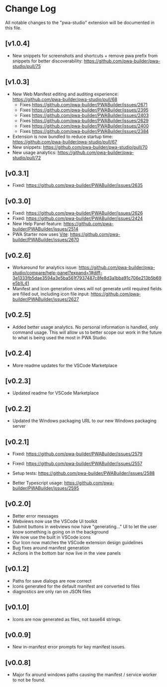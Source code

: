 # Change Log

All notable changes to the "pwa-studio" extension will be documented in this file.

## [v1.0.4]
- New snippets for screenshots and shortcuts + remove pwa prefix from snippets for better discoverability: https://github.com/pwa-builder/pwa-studio/pull/75

## [v1.0.3]

- New Web Manifest editing and auditing experience: https://github.com/pwa-builder/pwa-studio/pull/68
    - Fixes https://github.com/pwa-builder/PWABuilder/issues/2671
    - Fixes https://github.com/pwa-builder/PWABuilder/issues/2395
    - Fixes https://github.com/pwa-builder/PWABuilder/issues/2403
    - Fixes https://github.com/pwa-builder/PWABuilder/issues/2629
    - Fixes https://github.com/pwa-builder/PWABuilder/issues/2400
    - Fixes https://github.com/pwa-builder/PWABuilder/issues/2384
- Extension is now bundled to reduce startup time: https://github.com/pwa-builder/pwa-studio/pull/67
- New snippets: https://github.com/pwa-builder/pwa-studio/pull/70
- New usage analytics: https://github.com/pwa-builder/pwa-studio/pull/72


## [v0.3.1]

- Fixed: https://github.com/pwa-builder/PWABuilder/issues/2635 

## [v0.3.0]

- Fixed: https://github.com/pwa-builder/PWABuilder/issues/2626
- Fixed: https://github.com/pwa-builder/PWABuilder/issues/2424
- New Help Panel feature: https://github.com/pwa-builder/PWABuilder/issues/2514
- PWA Starter now uses [Vite](https://github.com/pwa-builder/pwa-starter/wiki): https://github.com/pwa-builder/PWABuilder/issues/2670

## [v0.2.6]

- Workaround for analytics issue: https://github.com/pwa-builder/pwa-studio/compare/help-panel?expand=1#diff-3e1333fb5dae3594a3e5ba561f7937487c8fe8d3a1bba91c706e213b5b69e5b1L41
- Manifest and Icon generation views will not generate until required fields are filled out, including icon file input: https://github.com/pwa-builder/PWABuilder/issues/2627

## [v0.2.5]

- Added better usage analytics. No personal information is handled, only command usage. This will allow
us to better scope our work in the future to what is being used the most in PWA Studio.

## [v0.2.4]

- More readme updates for the VSCode Marketplace

## [v0.2.3]

- Updated readme for VSCode Marketplace


## [v0.2.2]

- Updated the Windows packaging URL to our new Windows packaging server

## [v0.2.1]

- Fixed: https://github.com/pwa-builder/PWABuilder/issues/2579
- Fixed: https://github.com/pwa-builder/PWABuilder/issues/2557

- Setup tests: https://github.com/pwa-builder/PWABuilder/issues/2588
- Better Typescript usage: https://github.com/pwa-builder/PWABuilder/issues/2595

## [v0.2.0]

- Better error messages
- Webviews now use the VSCode UI toolkit
- Submit buttons in webviews now have "generating..." UI to let the user know something is going on in the background
- We now use the built in VSCode icons
- Our Icon now matches the VSCode extension design guidelines
- Bug fixes around manifest generation
- Actions in the bottom bar now live in the view panels

## [v0.1.2]

- Paths for save dialogs are now correct
- Icons generated for the default manifest are converted to files
- diagnostics are only ran on JSON files

## [v0.1.0]

- Icons are now generated as files, not base64 strings.

## [v0.0.9]

- New in-manifest error prompts for key manifest issues.

## [v0.0.8]

- Major fix around windows paths causing the manifest / service worker to not be found.
